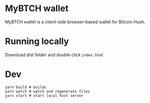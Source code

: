# MyBTCH wallet

MyBTCH wallet is a client-side browser-based wallet for Bitcoin Hush.


# Running locally
Download dist folder and double click `index.html`


# Dev
```shell
yarn build # builds
yarn watch # watch and regenerate files
yarn start # start local host server
```
